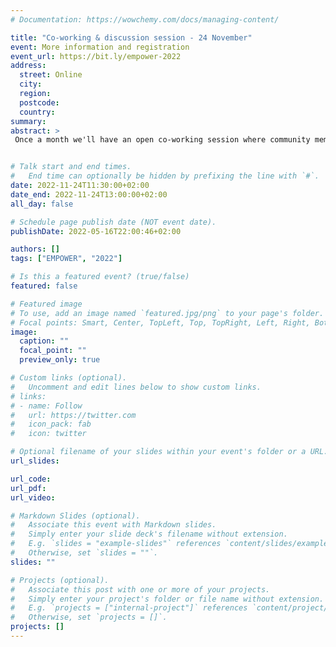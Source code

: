 ```yaml
---
# Documentation: https://wowchemy.com/docs/managing-content/

title: "Co-working & discussion session - 24 November"
event: More information and registration
event_url: https://bit.ly/empower-2022
address:
  street: Online
  city:
  region:
  postcode:
  country:
summary: 
abstract: >
 Once a month we'll have an open co-working session where community members can share their experiences, ask questions, celebrate successes, brainstorm solutions, and more. 


# Talk start and end times.
#   End time can optionally be hidden by prefixing the line with `#`.
date: 2022-11-24T11:30:00+02:00
date_end: 2022-11-24T13:00:00+02:00
all_day: false

# Schedule page publish date (NOT event date).
publishDate: 2022-05-16T22:00:46+02:00

authors: []
tags: ["EMPOWER", "2022"]

# Is this a featured event? (true/false)
featured: false

# Featured image
# To use, add an image named `featured.jpg/png` to your page's folder. 
# Focal points: Smart, Center, TopLeft, Top, TopRight, Left, Right, BottomLeft, Bottom, BottomRight.
image:
  caption: ""
  focal_point: ""
  preview_only: true

# Custom links (optional).
#   Uncomment and edit lines below to show custom links.
# links:
# - name: Follow
#   url: https://twitter.com
#   icon_pack: fab
#   icon: twitter

# Optional filename of your slides within your event's folder or a URL.
url_slides:

url_code:
url_pdf:
url_video:

# Markdown Slides (optional).
#   Associate this event with Markdown slides.
#   Simply enter your slide deck's filename without extension.
#   E.g. `slides = "example-slides"` references `content/slides/example-slides.md`.
#   Otherwise, set `slides = ""`.
slides: ""

# Projects (optional).
#   Associate this post with one or more of your projects.
#   Simply enter your project's folder or file name without extension.
#   E.g. `projects = ["internal-project"]` references `content/project/deep-learning/index.md`.
#   Otherwise, set `projects = []`.
projects: []
---
```


